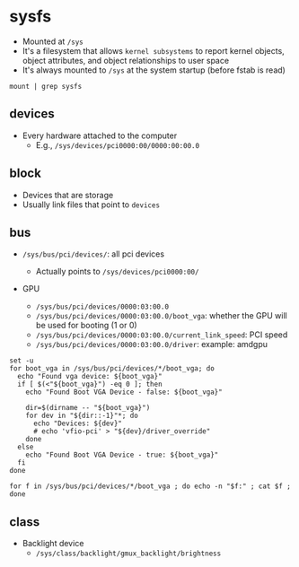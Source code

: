 # sysfs

- Mounted at `/sys`
- It's a filesystem that allows `kernel subsystems` to report kernel objects, object attributes, and object relationships to user space
- It's always mounted to `/sys` at the system startup (before fstab is read)

```shell
mount | grep sysfs
```

## devices

- Every hardware attached to the computer
  - E.g., `/sys/devices/pci0000:00/0000:00:00.0`

## block

- Devices that are storage
- Usually link files that point to `devices`

## bus

- `/sys/bus/pci/devices/`: all pci devices

  - Actually points to `/sys/devices/pci0000:00/`

- GPU
  - `/sys/bus/pci/devices/0000:03:00.0`
  - `/sys/bus/pci/devices/0000:03:00.0/boot_vga`: whether the GPU will be used for booting (1 or 0)
  - `/sys/bus/pci/devices/0000:03:00.0/current_link_speed`: PCI speed
  - `/sys/bus/pci/devices/0000:03:00.0/driver`: example: amdgpu

```shell
set -u
for boot_vga in /sys/bus/pci/devices/*/boot_vga; do
  echo "Found vga device: ${boot_vga}"
  if [ $(<"${boot_vga}") -eq 0 ]; then
    echo "Found Boot VGA Device - false: ${boot_vga}"

    dir=$(dirname -- "${boot_vga}")
    for dev in "${dir::-1}"*; do
      echo "Devices: ${dev}"
      # echo 'vfio-pci' > "${dev}/driver_override"
    done
  else
    echo "Found Boot VGA Device - true: ${boot_vga}"
  fi
done

for f in /sys/bus/pci/devices/*/boot_vga ; do echo -n "$f:" ; cat $f ; done
```

## class

- Backlight device
  - `/sys/class/backlight/gmux_backlight/brightness`
